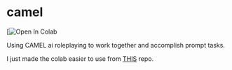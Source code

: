 # camel  
  
[![Open In Colab](https://colab.research.google.com/github/K3NW48/camel/blob/main/camel_demo.ipynb)    
    
Using CAMEL ai roleplaying to work together and accomplish prompt tasks.  
  
I just made the colab easier to use from [THIS](https://github.com/lightaime/camel) repo.
